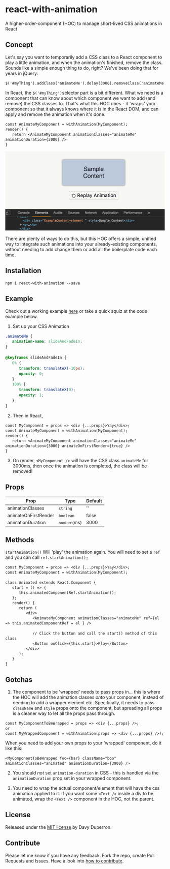 # react-with-animation

A higher-order-component (HOC) to manage short-lived CSS animations in React
## Concept
Let's say you want to temporarily add a CSS class to a React component to play a little animation, and when the animation's finished, remove the class. Sounds like a simple enough thing to do, right? We've been doing that for years in jQuery:
```
$('#myThing').addClass('animateMe').delay(3000).removeClass('animateMe');
```
In React, the `$('#myThing')`selector part is a bit different. What we need is a component that can know about which component we want to add (and remove) the CSS classes to. That's what this HOC does - it 'wraps' your component so that it always knows where it is in the React DOM, and can apply and remove the animation when it's done.
```JSX
const AnimateMyComponent = withAnimation(MyComponent);
render() {
   return <AnimateMyComponent animationClasses="animateMe" animationDuration={3000} />
}
```
<img src="https://github.com/lucastobrazil/react-with-animation-example/blob/master/src/example-withAnimation.gif" />

There are plenty of ways to do this, but this HOC offers a simple, unified way to integrate such animations into your already-existing components, without needing to add change them or add all the boilerplate code each time.

## Installation
```
npm i react-with-animation --save
```
## Example
Check out a working example [here](https://github.com/lucastobrazil/react-with-animation-example) or take a quick squiz at the code example below.

1. Set up your CSS Animation
```CSS
.animateMe {
   animation-name: slideAndFadeIn; 
}

@keyframes slideAndFadeIn {
   0% {
      transform: translateX(-10px);
      opacity: 0;
   }
   100% {
      transform: translateX(0);
      opacity: 1;
   }   
}
```

2. Then in React, 
```JSX
const MyComponent = props => <div {...props}>Yay</div>;
const AnimateMyComponent = withAnimation(MyComponent);
render() {
   return <AnimateMyComponent animationClasses="animateMe" animationDuration={3000} animateOnFirstRender={true} />
}
```
3. On render, `<MyComponent />` will have the CSS class `animateMe` for 3000ms, then once the animation is completed, the class will be removed!

## Props
|Prop|Type |Default|
|---|---|---|
|animationClasses | `string` | ''   |
|animateOnFirstRender | `boolean` | false   |
|animationDuration | `number`(ms) | 3000   |

## Methods
`startAnimation()` Will 'play' the animation again.
You will need to set a `ref` and you can call `ref.startAnimation();`

```JSX
const MyComponent = props => <div {...props}>Yay</div>;
const AnimateMyComponent = withAnimation(MyComponent);

class Animated extends React.Component {
   start = () => {
      this.animatedComponentRef.startAnimation();
   };
   render() {
      return (
         <div>
            <AnimateMyComponent animationClasses="animateMe" ref={el => this.animatedComponentRef = el } />

            // Click the button and call the start() method of this class
            <Button onClick={this.start}>Play</Button>
         </div>
      );
   }
}
```

## Gotchas
1. The component to be 'wrapped' needs to pass props in... this is where the HOC will add the animation classes *onto* your component, instead of needing to add a wrapper element etc. Specifically, it needs to pass `className` and `style` props onto the component, but spreading all props is a cleaner way to let all the props pass through.

```JSX
const MyComponentToBeWrapped = props => <div {...props} />;
or
const MyWrappedComponent = withAnimation(props => <div {...props} />);
```

When you need to add your own props to your 'wrapped' component, do it like this:
```JSX
<MyComponentToBeWrapped foo={bar} className="boo" animationClasses="animated" animationDuration={3000} />
```

2. You should *not* set `animation-duration` in CSS - this is handled via the `animationDuration` prop set in your wrapped component.

3. You need to wrap the actual component/element that will have the css animation applied to it. If you want some `<Text />` inside a div to be animated, wrap the `<Text />` component in the HOC, not the parent.

## License

Released under the [MIT license](https://opensource.org/licenses/MIT) by Davy Duperron.

## Contribute

Please let me know if you have any feedback. Fork the repo, create Pull Requests and Issues. Have a look into [how to contribute](/CONTRIBUTE.md).
